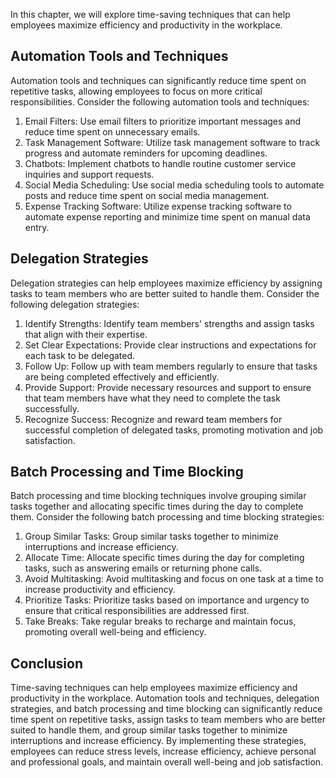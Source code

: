 
In this chapter, we will explore time-saving techniques that can help employees maximize efficiency and productivity in the workplace.

Automation Tools and Techniques
-------------------------------

Automation tools and techniques can significantly reduce time spent on repetitive tasks, allowing employees to focus on more critical responsibilities. Consider the following automation tools and techniques:

1. Email Filters: Use email filters to prioritize important messages and reduce time spent on unnecessary emails.
2. Task Management Software: Utilize task management software to track progress and automate reminders for upcoming deadlines.
3. Chatbots: Implement chatbots to handle routine customer service inquiries and support requests.
4. Social Media Scheduling: Use social media scheduling tools to automate posts and reduce time spent on social media management.
5. Expense Tracking Software: Utilize expense tracking software to automate expense reporting and minimize time spent on manual data entry.

Delegation Strategies
---------------------

Delegation strategies can help employees maximize efficiency by assigning tasks to team members who are better suited to handle them. Consider the following delegation strategies:

1. Identify Strengths: Identify team members' strengths and assign tasks that align with their expertise.
2. Set Clear Expectations: Provide clear instructions and expectations for each task to be delegated.
3. Follow Up: Follow up with team members regularly to ensure that tasks are being completed effectively and efficiently.
4. Provide Support: Provide necessary resources and support to ensure that team members have what they need to complete the task successfully.
5. Recognize Success: Recognize and reward team members for successful completion of delegated tasks, promoting motivation and job satisfaction.

Batch Processing and Time Blocking
----------------------------------

Batch processing and time blocking techniques involve grouping similar tasks together and allocating specific times during the day to complete them. Consider the following batch processing and time blocking strategies:

1. Group Similar Tasks: Group similar tasks together to minimize interruptions and increase efficiency.
2. Allocate Time: Allocate specific times during the day for completing tasks, such as answering emails or returning phone calls.
3. Avoid Multitasking: Avoid multitasking and focus on one task at a time to increase productivity and efficiency.
4. Prioritize Tasks: Prioritize tasks based on importance and urgency to ensure that critical responsibilities are addressed first.
5. Take Breaks: Take regular breaks to recharge and maintain focus, promoting overall well-being and efficiency.

Conclusion
----------

Time-saving techniques can help employees maximize efficiency and productivity in the workplace. Automation tools and techniques, delegation strategies, and batch processing and time blocking can significantly reduce time spent on repetitive tasks, assign tasks to team members who are better suited to handle them, and group similar tasks together to minimize interruptions and increase efficiency. By implementing these strategies, employees can reduce stress levels, increase efficiency, achieve personal and professional goals, and maintain overall well-being and job satisfaction.
